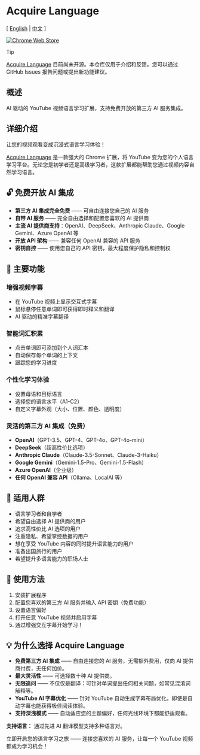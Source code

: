 # Acquire Language

[
    [English](./README.md) |
    [中文](./README-zh.md)
]

[![Chrome Web Store](https://img.shields.io/chrome-web-store/v/your-extension-id?label=Chrome%20Web%20Store&style=flat-square)](https://chrome.google.com/webstore/detail/pnobdlbfobamledoecdignpneeoohhio)

> [!TIP]
> [Acquire Language](https://chrome.google.com/webstore/detail/pnobdlbfobamledoecdignpneeoohhio) 目前尚未开源。本仓库仅用于介绍和反馈。您可以通过 GitHub Issues 报告问题或提出新功能建议。

## 概述

AI 驱动的 YouTube 视频语言学习扩展，支持免费开放的第三方 AI 服务集成。

## 详细介绍

让您的视频观看变成沉浸式语言学习体验！

[Acquire Language](https://chrome.google.com/webstore/detail/pnobdlbfobamledoecdignpneeoohhio) 是一款强大的 Chrome 扩展，将 YouTube 变为您的个人语言学习平台。无论您是初学者还是高级学习者，这款扩展都能帮助您通过视频内容自然学习语言。

## 🔓 免费开放 AI 集成

- **第三方 AI 集成完全免费** —— 可自由连接您自己的 AI 服务
- **自带 AI 服务** —— 完全自由选择和配置您喜欢的 AI 提供商
- **主流 AI 提供商支持**：OpenAI、DeepSeek、Anthropic Claude、Google Gemini、Azure OpenAI 等
- **开放 API 架构** —— 兼容任何 OpenAI 兼容的 API 服务
- **密钥自控** —— 使用您自己的 API 密钥，最大程度保护隐私和控制权

## 🎯 主要功能

### 增强视频字幕

- 在 YouTube 视频上显示交互式字幕
- 鼠标悬停任意单词即可获得即时释义和翻译
- AI 驱动的精准字幕翻译

### 智能词汇积累

- 点击单词即可添加到个人词汇本
- 自动保存每个单词的上下文
- 跟踪您的学习进度

### 个性化学习体验

- 设置母语和目标语言
- 选择您的语言水平（A1-C2）
- 自定义字幕外观（大小、位置、颜色、透明度）

### 灵活的第三方 AI 集成（免费）

- **OpenAI**（GPT-3.5、GPT-4、GPT-4o、GPT-4o-mini）
- **DeepSeek**（超高性价比选项）
- **Anthropic Claude**（Claude-3.5-Sonnet、Claude-3-Haiku）
- **Google Gemini**（Gemini-1.5-Pro、Gemini-1.5-Flash）
- **Azure OpenAI**（企业级）
- **任何 OpenAI 兼容 API**（Ollama、LocalAI 等）

## 🌟 适用人群

- 语言学习者和自学者
- 希望自由选择 AI 提供商的用户
- 追求高性价比 AI 选项的用户
- 注重隐私、希望掌控数据的用户
- 想在享受 YouTube 内容的同时提升语言能力的用户
- 准备出国旅行的用户
- 希望提升多语言能力的职场人士

## 🚀 使用方法

1. 安装扩展程序
2. 配置您喜欢的第三方 AI 服务并输入 API 密钥（免费功能）
3. 设置语言偏好
4. 打开任意 YouTube 视频并启用字幕
5. 通过增强交互字幕开始学习！

## 💡 为什么选择 Acquire Language

- **免费第三方 AI 集成** —— 自由连接您的 AI 服务，无需额外费用，仅向 AI 提供商付费，无任何加价。
- **最大灵活性** —— 可选择数十种 AI 提供商。
- **无限追问** —— 不仅仅是翻译：可针对单词提出任何相关问题，如常见混淆词解释等。
- **YouTube AI 字幕优化** —— 针对 YouTube 自动生成字幕布局优化，即使是自动字幕也能获得极佳阅读体验。
- **支持深浅模式** —— 自动适应您的主题偏好，任何光线环境下都能舒适观看。

**支持语言：** 通过先进 AI 翻译模型支持多种语言对。

立即开启您的语言学习之旅 —— 连接您喜欢的 AI 服务，让每一个 YouTube 视频都成为学习机会！
